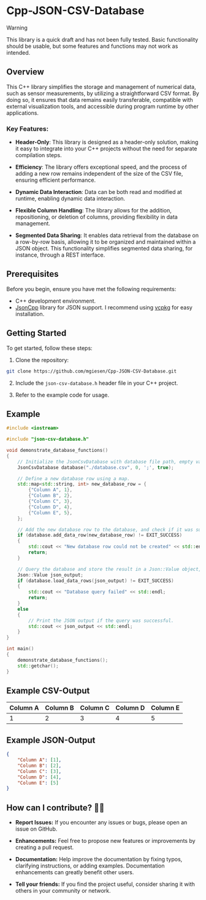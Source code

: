 # Cpp-JSON-CSV-Database

> [!WARNING]  
> This library is a quick draft and has not been fully tested. Basic functionality should be usable, but some features and functions may not work as intended.


## Overview

This C++ library simplifies the storage and management of numerical data, such as sensor measurements, by utilizing a straightforward CSV format. By doing so, it ensures that data remains easily transferable, compatible with external visualization tools, and accessible during program runtime by other applications.

### Key Features:

- **Header-Only**: This library is designed as a header-only solution, making it easy to integrate into your C++ projects without the need for separate compilation steps.

- **Efficiency**: The library offers exceptional speed, and the process of adding a new row remains independent of the size of the CSV file, ensuring efficient performance.

- **Dynamic Data Interaction**: Data can be both read and modified at runtime, enabling dynamic data interaction.

- **Flexible Column Handling**: The library allows for the addition, repositioning, or deletion of columns, providing flexibility in data management.

- **Segmented Data Sharing**: It enables data retrieval from the database on a row-by-row basis, allowing it to be organized and maintained within a JSON object. This functionality simplifies segmented data sharing, for instance, through a REST interface.

## Prerequisites

Before you begin, ensure you have met the following requirements:

- C++ development environment.
- [JsonCpp](https://github.com/open-source-parsers/jsoncpp) library for JSON support. I recommend using [vcpkg](https://github.com/microsoft/vcpkg) for easy installation.

## Getting Started

To get started, follow these steps:

1. Clone the repository:

```bash
git clone https://github.com/mgiesen/Cpp-JSON-CSV-Database.git
```

2. Include the `json-csv-database.h` header file in your C++ project.

3. Refer to the example code for usage.

## Example

```cpp
#include <iostream>

#include "json-csv-database.h"

void demonstrate_database_functions()
{
    // Initialize the JsonCsvDatabase with database file path, empty value placeholder, delimiter, and debug mode.
    JsonCsvDatabase database("./database.csv", 0, ';', true);

    // Define a new database row using a map.
    std::map<std::string, int> new_database_row = {
        {"Column A", 1},
        {"Column B", 2},
        {"Column C", 3},
        {"Column D", 4},
        {"Column E", 5},
    };

    // Add the new database row to the database, and check if it was successful.
    if (database.add_data_row(new_database_row) != EXIT_SUCCESS)
    {
        std::cout << "New database row could not be created" << std::endl;
        return;
    }

    // Query the database and store the result in a Json::Value object, then check if the query was successful.
    Json::Value json_output;
    if (database.load_data_rows(json_output) != EXIT_SUCCESS)
    {
        std::cout << "Database query failed" << std::endl;
        return;
    }
    else
    {
        // Print the JSON output if the query was successful.
        std::cout << json_output << std::endl;
    }
}

int main()
{
    demonstrate_database_functions();
    std::getchar();
}

```

## Example CSV-Output

| Column A | Column B | Column C | Column D | Column E |
| -------- | -------- | -------- | -------- | -------- |
| 1        | 2        | 3        | 4        | 5        |

## Example JSON-Output

```json
{
	"Column A": [1],
	"Column B": [2],
	"Column C": [3],
	"Column D": [4],
	"Column E": [5]
}
```

## **How can I contribute?** 💁🏼

- **Report Issues:** If you encounter any issues or bugs, please open an issue on GitHub.

- **Enhancements:** Feel free to propose new features or improvements by creating a pull request.

- **Documentation:** Help improve the documentation by fixing typos, clarifying instructions, or adding examples. Documentation enhancements can greatly benefit other users.

- **Tell your friends:** If you find the project useful, consider sharing it with others in your community or network.
